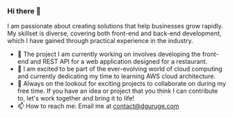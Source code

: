 ###                                                               Hi there 👋

I am passionate about creating solutions that help businesses grow rapidly. My skillset is diverse, covering both front-end and back-end development, which I have gained through practical experience in the industry.
<!--
**DulminiGuruge/DulminiGuruge** is a ✨ _special_ ✨ repository because its `README.md` (this file) appears on your GitHub profile.

Here are some ideas to get you started:-->

- 🔭 The project I am currently working on involves developing the front-end and REST API for a web application designed for a restaurant.
- 🌱 I am excited to be part of the ever-evolving world of cloud computing and currently dedicating my time to learning  AWS cloud architecture.
- 👯 Always on the lookout for exciting projects to collaborate on during my free time. If you have an idea or project that you think I can contribute to, let's work together and bring it to life! 
- 📫 How to reach me: Email me at contact@dguruge.com


